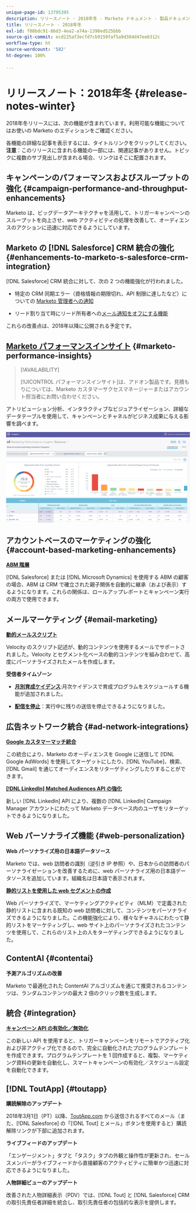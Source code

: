 ```yaml
---
unique-page-id: 13795395
description: リリースノート - 2018年冬 - Marketo ドキュメント - 製品ドキュメント
title: リリースノート - 2018年冬
exl-id: f08bdc91-86d3-4ea2-a74a-1398ed525bbb
source-git-commit: ecd225af3ecfd7cb9159faf5a9d384d47ee6312c
workflow-type: ht
source-wordcount: '582'
ht-degree: 100%

---
```


# リリースノート：2018年冬 {#release-notes-winter}

2018年冬リリースには、次の機能が含まれています。利用可能な機能についてはお使いの Marketo のエディションをご確認ください。

各機能の詳細な記事を表示するには、タイトルリンクをクリックしてください。**注意**：このリリースに含まれる機能の一部には、関連記事がありません。トピックに複数のサブ見出しが含まれる場合、リンクはそこに配置されます。

## キャンペーンのパフォーマンスおよびスループットの強化 {#campaign-performance-and-throughput-enhancements}

Marketo は、ビッグデータアーキテクチャを活用して、トリガーキャンペーンのスループットを向上させ、web アクティビティの処理を改善して、オーディエンスのアクションに迅速に対応できるようにしています。

## Marketo の [!DNL Salesforce] CRM 統合の強化 {#enhancements-to-marketo-s-salesforce-crm-integration}

[!DNL Salesforce] CRM 統合に対して、次の 2 つの機能強化が行われました。

* 特定の CRM 同期エラー（資格情報の期限切れ、API 制限に達したなど）についての [Marketo 管理者への通知](/help/marketo/product-docs/core-marketo-concepts/miscellaneous/understanding-notifications/notification-types.md)

* リード割り当て時にリード所有者への[メール通知をオフにする機能](/help/marketo/product-docs/crm-sync/salesforce-sync/setup/optional-steps/turn-off-email-notifications-to-lead-owner.md)

これらの改善点は、2018年以降に公開される予定です。

## [Marketo パフォーマンスインサイト](/help/marketo/product-docs/reporting/performance-insights/performance-insights-overview.md) {#marketo-performance-insights}

>[!AVAILABILITY]
>
>[!UICONTROL パフォーマンスインサイト]は、アドオン製品です。見積もりについては、Marketo カスタマーサクセスマネージャーまたはアカウント担当者にお問い合わせください。

アトリビューション分析、インタラクティブなビジュアライゼーション、詳細なデータテーブルを使用して、キャンペーンとチャネルがビジネス成果に与える影響を調べます。

![](assets/image2018-2-5-7-3a55-3a46.png)

## アカウントベースのマーケティングの強化 {#account-based-marketing-enhancements}

**[ABM 階層](/help/marketo/product-docs/target-account-management/target/named-accounts/tam-hierarchies.md)**

[!DNL Salesforce] または [!DNL Microsoft Dynamics] を使用する ABM の顧客の場合、ABM は CRM で確立された親子関係を自動的に継承（および表示）するようになります。これらの関係は、ロールアップレポートとキャンペーン実行の両方で使用できます。

## メールマーケティング {#email-marketing}

**[動的メールスクリプト](/help/marketo/product-docs/email-marketing/general/using-tokens/create-an-email-script-token.md)**

Velocity のスクリプト記述が、動的コンテンツを使用するメールでサポートされました。Velocity とセグメント化ベースの動的コンテンツを組み合わせて、高度にパーソナライズされたメールを作成します。

**受信者タイムゾーン**

* **[月別育成ケイデンス](/help/marketo/product-docs/email-marketing/email-programs/email-program-actions/scheduling-with-recipient-time-zone/schedule-email-programs-with-recipient-time-zone.md)**:月次ケイデンスで育成プログラムをスケジュールする機能が追加されました。

* **[配信を停止](/help/marketo/product-docs/email-marketing/email-programs/email-program-actions/scheduling-with-recipient-time-zone/abort-delivery-of-email-programs-scheduled-with-recipient-time-zone.md)**：実行中に残りの送信を停止できるようになりました。

## 広告ネットワーク統合 {#ad-network-integrations}

**[Google カスタマーマッチ統合](/help/marketo/product-docs/demand-generation/ad-network-integrations/add-google-customer-match-as-a-launchpoint-service.md)**

この統合により、Marketo のオーディエンスを Google に送信して [!DNL Google AdWords] を使用してターゲットにしたり、[!DNL YouTube]、検索、[!DNL Gmail] を通じてオーディエンスをリターゲティングしたりすることができます。

**[[!DNL LinkedIn] Matched Audiences API の強化](/help/marketo/product-docs/demand-generation/ad-network-integrations/add-linkedin-matched-audiences-as-a-launchpoint-service.md)**

新しい [!DNL LinkedIn] API により、複数の [!DNL LinkedIn] Campaign Manager アカウントにわたって Marketo データベース内のユーザをリターゲットできるようになりました。

## Web パーソナライズ機能 {#web-personalization}

**Web パーソナライズ用の日本語データソース**

Marketo では、web 訪問者の識別（逆引き IP 参照）や、日本からの訪問者のパーソナライゼーションを改善するために、web パーソナライズ用の日本語データソースを追加しています。組織名は日本語で表示されます。

**[静的リストを使用した web セグメントの作成](/help/marketo/product-docs/web-personalization/using-web-segments/create-a-segment-using-a-static-list.md)**

Web パーソナライズで、マーケティングアクティビティ（MLM）で定義された静的リストに含まれる既知の web 訪問者に対して、コンテンツをパーソナライズできるようになりました。この機能強化により、様々なチャネルにわたって静的リストをマーケティングし、web サイト上のパーソナライズされたコンテンツを使用して、これらのリスト上の人をターゲティングできるようになりました。

## ContentAI {#contentai}

**予測アルゴリズムの改善**

Marketo で最適化された ContentAI アルゴリズムを通じて推奨されるコンテンツは、ランダムコンテンツの最大 2 倍のクリック数を生成します。

## 統合 {#integration}

**[キャンペーン API の有効化／無効化](https://developers.marketo.com/rest-api/assets/smart-campaigns/)**

この新しい API を使用すると、トリガーキャンペーンをリモートでアクティブ化および非アクティブ化できるので、完全に自動化されたプログラムテンプレートを作成できます。プログラムテンプレートを 1 回作成すると、複製、マーケティング資料の更新を自動化し、スマートキャンペーンの有効化／スケジュール設定を自動化できます。

## [!DNL ToutApp] {#toutapp}

**購読解除のアップデート**

2018年3月1日（PT）以降、[ToutApp.com](https://ToutApp.com) から送信されるすべてのメール（また、[!DNL Salesforce] の「[!DNL Tout] とメール」ボタンを使用すると）購読解除リンクが下部に追加されます。

**ライブフィードのアップデート**

「エンゲージメント」タブと「タスク」タブの外観と操作性が更新され、セールスメンバーがライブフィードから直接顧客のアクティビティに簡単かつ迅速に対応できるようになりました。

**人物詳細ビューのアップデート**

改善された人物詳細表示（PDV）では、[!DNL Tout] と [!DNL Salesforce] CRM の取引先責任者詳細を統合し、取引先責任者の包括的な表示を提供します。
